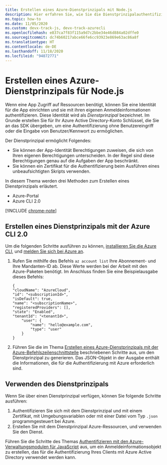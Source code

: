 ```yaml
---
title: Erstellen eines Azure-Dienstprinzipals mit Node.js
description: Hier erfahren Sie, wie Sie die Dienstprinzipalauthentifizierung mit Node.js und JavaScript verwenden.
ms.topic: how-to
ms.date: 11/05/2020
ms.custom: devx-track-js, devx-track-azurecli
ms.openlocfilehash: e837ca7f83f115a9d7c2bbe34e46d884a02dffe0
ms.sourcegitcommit: dc74b60217abce66fe6cc93923e869e63ac86a8f
ms.translationtype: HT
ms.contentlocale: de-DE
ms.lasthandoff: 11/18/2020
ms.locfileid: "94872771"
---
```

# <a name="create-an-azure-service-principal-for-nodejs"></a>Erstellen eines Azure-Dienstprinzipals für Node.js

Wenn eine App Zugriff auf Ressourcen benötigt, können Sie eine Identität für die App einrichten und sie mit ihren eigenen Anmeldeinformationen authentifizieren. Diese Identität wird als *Dienstprinzipal* bezeichnet. Im Grunde erstellen Sie für Ihr Azure Active Directory-Konto Schlüssel, die Sie an das SDK übergeben, um eine Authentifizierung ohne Benutzereingriff oder die Eingabe von Benutzer/Kennwort zu ermöglichen.

Der Dienstprinzipal ermöglicht Folgendes:
- Sie können der App-Identität Berechtigungen zuweisen, die sich von Ihren eigenen Berechtigungen unterscheiden. In der Regel sind diese Berechtigungen genau auf die Aufgaben der App beschränkt.
- Sie können ein Zertifikat für die Authentifizierung beim Ausführen eines unbeaufsichtigten Skripts verwenden.

In diesem Thema werden drei Methoden zum Erstellen eines Dienstprinzipals erläutert.

- Azure-Portal
- Azure CLI 2.0

[!INCLUDE [chrome-note](../includes/chrome-note.md)]

## <a name="create-a-service-principal-using-the-azure-cli-20"></a>Erstellen eines Dienstprinzipals mit der Azure CLI 2.0

Um die folgenden Schritte ausführen zu können, [installieren Sie die Azure CLI](/cli/azure/install-azure-cli), und [melden Sie sich bei Azure an](/cli/azure/authenticate-azure-cli). 

1. Rufen Sie mithilfe des Befehls `az account list` Ihre Abonnement- und Ihre Mandanten-ID ab. Diese Werte werden bei der Arbeit mit den Azure-Paketen benötigt. Im Anschluss finden Sie eine Beispielausgabe dieses Befehls:

    ```shell
    {
    "cloudName": "AzureCloud",
    "id": "<subscriptionId>",
    "isDefault": true,
    "name": "<subscriptionName>",
    "registeredProviders": [],
    "state": "Enabled",
    "tenantId": "<tenantId>",
        "user": {
            "name": "hello@example.com",
            "type": "user"
        }
    }
    ```

1. Führen Sie die im Thema [Erstellen eines Azure-Dienstprinzipals mit der Azure-Befehlszeilenschnittstelle](/cli/azure/create-an-azure-service-principal-azure-cli) beschriebenen Schritte aus, um den Dienstprinzipal zu generieren. Das JSON-Objekt in der Ausgabe enthält die Informationen, die für die Authentifizierung mit Azure erforderlich sind.

## <a name="using-the-service-principal"></a>Verwenden des Dienstprinzipals

Wenn Sie über einen Dienstprinzipal verfügen, können Sie folgende Schritte ausführen:

1. Authentifizieren Sie sich mit dem Dienstprinzipal und mit einem Zertifikat, mit Umgebungsvariablen oder mit einer Datei vom Typ `.json` programmgesteuert bei Azure. 
1. Erstellen Sie mit dem Dienstprinzipal Azure-Ressourcen, und verwenden Sie den Dienst.

Führen Sie die Schritte des Themas [Authentifizieren mit den Azure-Verwaltungsmodulen für JavaScript](./node-sdk-azure-authenticate.md) aus, um ein Anmeldeinformationsobjekt zu erstellen, das für die Authentifizierung Ihres Clients mit Azure Active Directory verwendet werden kann.
